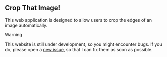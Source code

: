 ## Crop That Image!
This web application is designed to allow users to crop the edges of an image automatically.

> [!WARNING]
> This website is still under development, so you might encounter bugs. If you do, please open a [new issue](../../issues/new), so that I can fix them as soon as possible.

